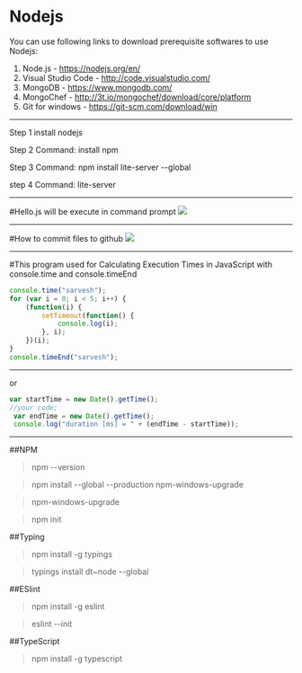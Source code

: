 # Nodejs


You can use following links to download prerequisite softwares to use Nodejs:

1. Node.js - https://nodejs.org/en/
2. Visual Studio Code - http://code.visualstudio.com/
3. MongoDB - https://www.mongodb.com/
4. MongoChef - http://3t.io/mongochef/download/core/platform
5. Git for windows - https://git-scm.com/download/win

--------------------------------------------------------

Step 1
install nodejs

Step 2
Command:  install npm

Step 3
Command:  npm install lite-server --global

step 4
Command:  lite-server

-----------------------------
#Hello.js  will be execute in command prompt
<img src="https://s-media-cache-ak0.pinimg.com/originals/c4/c4/de/c4c4de894799252157ff0446577e2506.png"></img>

-----------------------------------------------------------------

#How to commit files to github
<img src="https://github.com/sarveshhome/Nodejs/blob/master/Pics/gitinitcommit.png"></img>


---------------------------------------------------------------------
#This program used for Calculating Execution Times in JavaScript with console.time and console.timeEnd
``` javascript 
console.time("sarvesh");
for (var i = 0; i < 5; i++) {
    (function(i) {
        setTimeout(function() {
            console.log(i);
        }, i);
    })(i);
}
console.timeEnd("sarvesh");
```
------------------------------------------------------------------------------
or
```javascript
var startTime = new Date().getTime(); 
//your code;
 var endTime = new Date().getTime(); 
 console.log("duration [ms] = " + (endTime - startTime));
 ```
 --------------------------------
 
 ##NPM 
> npm --version
 
> npm install --global --production npm-windows-upgrade

> npm-windows-upgrade

> npm init

##Typing
> npm install -g typings

> typings install dt~node --global

##ESlint
> npm install -g eslint

> eslint --init

##TypeScript
>npm install -g typescript

